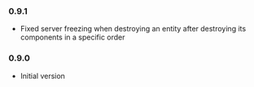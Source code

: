 ### 0.9.1
- Fixed server freezing when destroying an entity after destroying its components in a specific order

### 0.9.0
- Initial version
